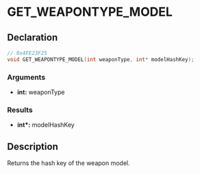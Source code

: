 # GET_WEAPONTYPE_MODEL

## Declaration
```cpp
// 0x4FE23F25
void GET_WEAPONTYPE_MODEL(int weaponType, int* modelHashKey);
```

### Arguments
- **int:** weaponType

### Results
- **int\*:** modelHashKey

## Description
Returns the hash key of the weapon model.